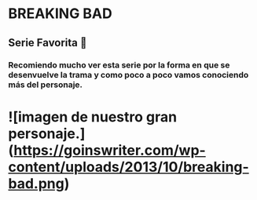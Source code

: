 # BREAKING BAD
## Serie Favorita 🤑
### Recomiendo mucho ver esta serie por la forma en que se desenvuelve la trama y como poco a poco vamos conociendo más del personaje.
# ![imagen de nuestro gran personaje.] (https://goinswriter.com/wp-content/uploads/2013/10/breaking-bad.png)